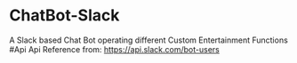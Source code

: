 # ChatBot-Slack
A Slack based Chat Bot operating different Custom Entertainment Functions
#Api
Api Reference from: https://api.slack.com/bot-users
